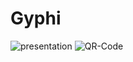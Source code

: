 # Gyphi

![presentation](https://github.com/MrRedu/gyphi/assets/73679190/b58d06d7-8c97-4d13-a11c-70f8a3355607)
![QR-Code](https://github.com/MrRedu/gyphi/assets/73679190/e3533c1b-c8ec-475f-9354-5b92c8fee2e1)
